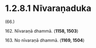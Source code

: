 # 1.2.8.1 Nīvaraṇaduka

(66.)

162\. Nīvaraṇā dhammā. (**1158, 1503**)

163\. No nīvaraṇā dhammā. (**1169, 1504**)
